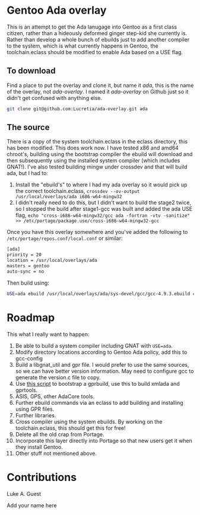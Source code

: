 # Gentoo Ada overlay

This is an attempt to get the Ada lanugage into Gentoo as a first class citizen, rather than a hideously deformed ginger
step-kid she currently is. Rather than develop a whole bunch of ebuilds just to add another compiler to the system, which
is what currently happens in Gentoo, the toolchain.eclass should be modified to enable Ada based on a USE flag.

## To download

Find a place to put the overlay and clone it, but name it *ada*, this is the name of the overlay, not *ada-overlay*. I
named it *ada-overlay* on Github just so it didn't get confused with anything else.

```bash
git clone git@github.com:Lucretia/ada-overlay.git ada
```

## The source

There is a copy of the system toolchain.eclass in the eclass directory, this has been modified. This does work now. I
have tested x86 and amd64 chroot's, building using the bootstrap compiler the ebuild will download and then subsequently
using the installed system compiler (which includes GNAT!). I've also tested building mingw under crossdev and that will
build ada, but I had to:

1. Install the "ebuild's" to where I had my ada overlay so it would pick up the correct toolchain.eclass,
```crossdev --ov-output /usr/local/overlays/ada i686-w64-mingw32```
2. I didn't really need to do this, but I didn't want to build the stage2 twice, so I stopped the build after stage1-gcc
   was built and added the ada USE flag,
```echo "cross-i686-w64-mingw32/gcc ada -fortran -vtv -sanitize" >> /etc/portage/package.use/cross-i686-w64-mingw32-gcc```

Once you have this overlay somewhere and you've added the following to ```/etc/portage/repos.conf/local.conf``` or similar:

```bash
[ada]
priority = 20
location = /usr/local/overlays/ada
masters = gentoo
auto-sync = no
```

Then build using:

```bash
USE=ada ebuild /usr/local/overlays/ada/sys-devel/gcc/gcc-4.9.3.ebuild compile
```

# Roadmap

This what I really want to happen:

1. Be able to build a system compiler including GNAT with ```USE=ada```.
2. Modify directory locations according to Gentoo Ada policy, add this to gcc-config
3. Build a libgnat_util and gpr file. I would prefer to use the same sources, so we can have better version information. May need to configure gcc to generate the version.c file to copy.
4. Use [this script](https://github.com/AdaCore/gprbuild/commit/eaa3b24efeba20c3ebc1fd091fa9d78ad3a6510a) to bootstrap a gprbuild, use this to build xmlada and gprtools.
5. ASIS, GPS, other AdaCore tools.
6. Further ebuild commands via an eclass to add building and installing using GPR files.
7. Further libraries.
8. Cross compiler using the system ebuilds. By working on the toolchain.eclass, this should get this for free!
9. Delete all the old crap from Portage.
10. Incorporate this layer directly into Portage so that new users get it when they install Gentoo.
11. Other stuff not mentioned above.

# Contributions

Luke A. Guest

Add your name here
